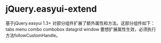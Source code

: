 jQuery.easyui-extend
====================
基于jQuery.easyui 1.3+ 对部分组件扩展了额外属性和方法。这部分组件如下：<br>
  tabs
  menu
  combo
  combobox
  datagrid
  window
要想扩展属性生效，必须执行方法followCustomHandle。

